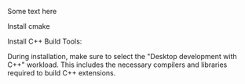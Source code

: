 Some text here

Install cmake

Install C++ Build Tools:

During installation, make sure to select the "Desktop development with C++" workload. This includes the necessary compilers and libraries required to build C++ extensions.
